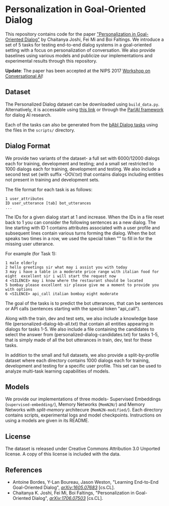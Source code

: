 # Personalization in Goal-Oriented Dialog
This repository contains code for the paper ["Personalization in Goal-Oriented Dialog"](https://arxiv.org/abs/1706.07503) by Chaitanya Joshi, Fei Mi and Boi Faltings. We introduce a set of 5 tasks for testing end-to-end dialog systems in a goal-oriented setting with a focus on personalization of conversation. We also provide baselines using various models and publicize our implementations and experimental results through this repository.

**Update**: The paper has been accepted at the NIPS 2017 [Workshop on Conversational AI](http://alborz-geramifard.com/workshops/nips17-Conversational-AI/Main.html)!

## Dataset
The Personalized Dialog dataset can be downloaded using `build_data.py`. Alternatively, it is accessable using [this link](https://www.dropbox.com/s/4i9u4y24pt3paba/personalized-dialog-dataset.tar.gz?dl=1) or through the [ParlAI framework](http://parl.ai/) for dialog AI research. 

Each of the tasks can also be generated from the [bAbI Dialog tasks](https://research.fb.com/projects/babi/) using the files in the `scripts/` directory.

## Dialog Format
We provide two variants of the dataset- a full set with 6000/12000 dialogs each for training, development and testing; and a small set restricted to 1000 dialogs each for training, development and testing. We also include a second test set (with suffix -OOV.txt) that contains dialogs including entities not present in training and development sets.

The file format for each task is as follows:
```
1 user_attributes
ID user_utterance [tab] bot_utterances
...
```

The IDs for a given  dialog start at 1 and increase. When the IDs in a file reset back to 1 you can consider the following sentences as a new dialog. The line starting with ID 1 contains attributes associated with a user profile and subsequent lines contain various turns forming the dialog. When the bot speaks two times in a row, we used the special token "<SILENCE>" to fill in for the missing user utterance.

For example (for Task 1):
```
1 male elderly
2 hello	greetings sir what may i assist you with today
3 may i have a table in a moderate price range with italian food for eight	excellent sir i will start the request now
4 <SILENCE>	may i know where the restaurant should be located
5 bombay please	excellent sir please give me a moment to provide you with options
6 <SILENCE>	api_call italian bombay eight moderate
```

The goal of the tasks is to predict the bot utterances, that can be sentences or API calls (sentences starting with the special token "api_call").

Along with the train, dev and test sets, we also include a knowledge base file (personalized-dialog-kb-all.txt) that contain all entities appearing in dialogs for tasks 1-5. We also include a file containing the candidates to select the answer from (personalized-dialog-candidates.txt) for tasks 1-5, that is simply made of all the bot utterances in train, dev, test for these tasks. 

In addition to the small and full datasets, we also provide a split-by-profile dataset where each directory contains 1000 dialogs each for training, development and testing for a specific user profile. This set can be used to analyze multi-task learning capabilities of models.

## Models
We provide our implementations of three models- Supervised Embeddings (`supervised-embedding/`), Memory Networks (`MemN2N/`) and Memory Networks with *split-memory* architecure (`MemN2N-modified/`). Each directory contains scripts, experimental logs and model checkpoints. Instructions on using a models are given in its README.

## License
The dataset is released under Creative Commons Attribution 3.0 Unported license. A copy of this license is included with the data.

## References
* Antoine Bordes, Y-Lan Boureau, Jason Weston, "Learning End-to-End Goal-Oriented Dialog", [*arXiv:1605.07683*](https://arxiv.org/abs/1605.07683) [cs.CL].
* Chaitanya K. Joshi, Fei Mi, Boi Faltings, "Personalization in Goal-Oriented Dialog", [*arXiv:1706.07503*](https://arxiv.org/abs/1706.07503) [cs.CL].
